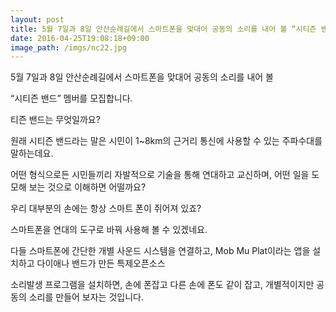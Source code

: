 ```yaml
---
layout: post
title: 5월 7일과 8일 안산순례길에서 스마트폰을 맞대어 공동의 소리를 내어 볼 “시티즌 밴드” 멤버를 모집합니다. 
date: 2016-04-25T19:08:18+09:00
image_path: /imgs/nc22.jpg
---
```


5월 7일과 8일 안산순례길에서 스마트폰을 맞대어 공동의 소리를 내어 볼 

“시티즌 밴드” 멤버를 모집합니다. 

티즌 밴드는 무엇일까요? 

원래 시티즌 밴드라는 말은 시민이 1~8km의 근거리 통신에 사용할 수 있는 주파수대를 말하는데요. 

어떤 형식으로든 시민들끼리 자발적으로 기술을 통해 연대하고 교신하며, 어떤 일을 도모해 보는 것으로 이해하면 어떨까요?

우리 대부분의 손에는 항상 스마트 폰이 쥐어져 있죠?

스마트폰을 연대의 도구로 바꿔 사용해 볼 수 있겠네요.

다들 스마트폰에 간단한 개별 사운드 시스템을 연결하고, Mob Mu Plat이라는 앱을 설치하고 다이애나 밴드가 만든 특제오픈소스

소리발생 프로그램을 설치하면, 손에 폰잡고 다른 손에 폰도 같이 잡고, 개별적이지만 공동의 소리를 만들어 보자는 것입니다.


